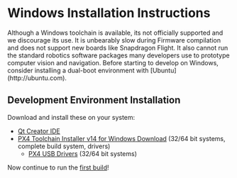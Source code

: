 # Windows Installation Instructions

<aside class="caution">
Although a Windows toolchain is available, its not officially supported and we discourage its use. It is unbearably slow during Firmware compilation and does not support new boards like Snapdragon Flight. It also cannot run the standard robotics software packages many developers use to prototype computer vision and navigation. Before starting to develop on Windows, consider installing a dual-boot environment with [Ubuntu](http://ubuntu.com).
</aside>

## Development Environment Installation

Download and install these on your system:

- [Qt Creator IDE](http://www.qt.io/download-open-source/#section-6)
- [PX4 Toolchain Installer v14 for Windows Download](http://firmware.diydrones.com/Tools/PX4-tools/px4_toolchain_installer_v14_win.exe) (32/64 bit systems, complete build system, drivers)
  - [PX4 USB Drivers](http://pixhawk.org/static/px4driver.msi) (32/64 bit systems)

Now continue to run the [first build](../1_Getting-Started/building_the_code.md)!

